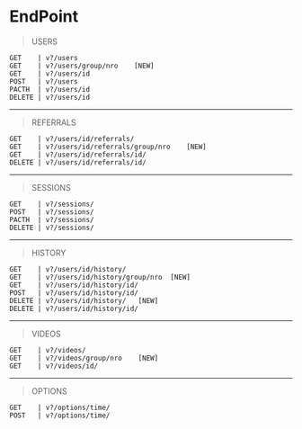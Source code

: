 EndPoint
=

>USERS

    GET    | v?/users
    GET    | v?/users/group/nro    [NEW]
    GET    | v?/users/id
    POST   | v?/users
    PACTH  | v?/users/id
    DELETE | v?/users/id
---

>REFERRALS

    GET    | v?/users/id/referrals/
    GET    | v?/users/id/referrals/group/nro    [NEW]
    GET    | v?/users/id/referrals/id/
    DELETE | v?/users/id/referrals/id/

---

>SESSIONS

    GET    | v?/sessions/
    POST   | v?/sessions/
    PACTH  | v?/sessions/
    DELETE | v?/sessions/

---

>HISTORY

    GET    | v?/users/id/history/
    GET    | v?/users/id/history/group/nro  [NEW]
    GET    | v?/users/id/history/id/
    POST   | v?/users/id/history/id/
    DELETE | v?/users/id/history/   [NEW]
    DELETE | v?/users/id/history/id/
---

>VIDEOS

    GET    | v?/videos/
    GET    | v?/videos/group/nro    [NEW]
    GET    | v?/videos/id/

---

>OPTIONS

    GET    | v?/options/time/
    POST   | v?/options/time/
